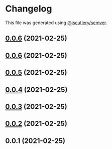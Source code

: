 # Changelog

This file was generated using [@jscutlery/semver](https://github.com/jscutlery/semver).

## [0.0.6](/compare/v0.0.5...v0.0.6) (2021-02-25)



## [0.0.6](/compare/v0.0.5...v0.0.6) (2021-02-25)



## [0.0.5](/compare/v0.0.4...v0.0.5) (2021-02-25)



## [0.0.4](/compare/v0.0.3...v0.0.4) (2021-02-25)



## [0.0.3](/compare/v0.0.2...v0.0.3) (2021-02-25)



## [0.0.2](/compare/v0.0.1...v0.0.2) (2021-02-25)



## 0.0.1 (2021-02-25)
